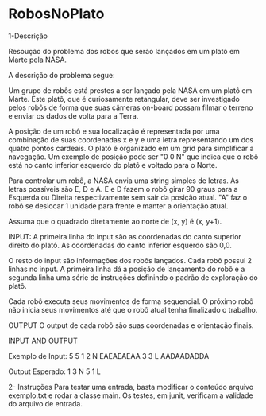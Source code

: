 # RobosNoPlato

1-Descrição

Resoução do problema dos robos que serão lançados em um platô em Marte pela NASA.

A descrição do problema segue:

Um grupo de robôs está prestes a ser lançado pela NASA em um platô em Marte. Este platô, que é curiosamente retangular, deve ser investigado pelos robôs de forma que suas câmeras on-board possam filmar o terreno e enviar os dados de volta para a Terra.

A posição de um robô e sua localização é representada por uma combinação de suas coordenadas x e y e uma letra representando um dos quatro pontos cardeais. O platô é organizado em um grid para simplificar a navegação. Um exemplo de posição pode ser "0 0 N" que indica que o robô está no canto inferior esquerdo do platô e voltado para o Norte.

Para controlar um robô, a NASA envia uma string simples de letras. As letras possíveis são E, D e A. E e D fazem o robô girar 90 graus para a Esquerda ou Direita respectivamente sem sair da posição atual. "A" faz o robô se deslocar 1 unidade para frente e manter a orientação atual.

Assuma que o quadrado diretamente ao norte de (x, y) é (x, y+1).

INPUT:
A primeira linha do input são as coordenadas do canto superior direito do platô. As coordenadas do canto inferior esquerdo são 0,0.

O resto do input são informações dos robôs lançados. Cada robô possui 2 linhas no input. A primeira linha dá a posição de lançamento do robô e a segunda linha uma série de instruções definindo o padrão de exploração do platô.

Cada robô executa seus movimentos de forma sequencial. O próximo robô não inicia seus movimentos até que o robô atual tenha finalizado o trabalho.

OUTPUT
O output de cada robô são suas coordenadas e orientação finais.

INPUT AND OUTPUT

Exemplo de Input:
5 5
1 2 N
EAEAEAEAA
3 3 L
AADAADADDA

Output Esperado:
1 3 N
5 1 L

2- Instruções
Para testar uma entrada, basta modificar o conteúdo arquivo exemplo.txt e rodar a classe main.
Os testes, em junit, verificam a validade do arquivo de entrada.
